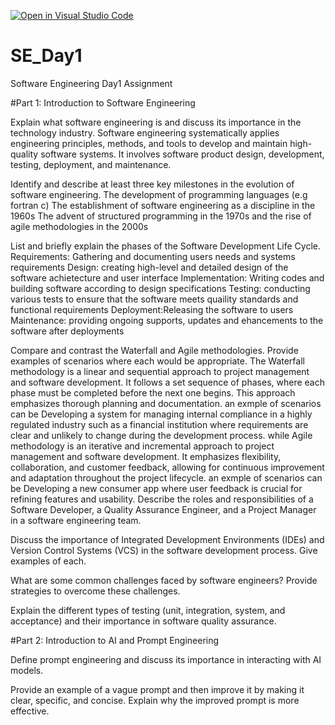 [![Open in Visual Studio Code](https://classroom.github.com/assets/open-in-vscode-2e0aaae1b6195c2367325f4f02e2d04e9abb55f0b24a779b69b11b9e10269abc.svg)](https://classroom.github.com/online_ide?assignment_repo_id=15571556&assignment_repo_type=AssignmentRepo)
# SE_Day1
Software Engineering Day1 Assignment

#Part 1: Introduction to Software Engineering

Explain what software engineering is and discuss its importance in the technology industry.
Software engineering systematically applies engineering principles, methods, and tools to develop and maintain high-quality software systems. It involves software product design, development, testing, deployment, and maintenance.


Identify and describe at least three key milestones in the evolution of software engineering.
The development of programming languages (e.g fortran c)
The establishment of software engineering as a discipline in the 1960s
The advent of structured programming in the 1970s and the rise of agile methodologies in the 2000s

List and briefly explain the phases of the Software Development Life Cycle.
Requirements: Gathering and documenting users needs and systems requirements 
Design: creating high-level and detailed design of the software achietecture and user interface
Implementation: Writing codes and building software according to design specifications 
Testing: conducting various tests to ensure that the software meets quaility standards and functional requirements 
Deployment:Releasing the software to users 
Maintenance: providing ongoing supports, updates and ehancements to the software after deployments  

Compare and contrast the Waterfall and Agile methodologies. Provide examples of scenarios where each would be appropriate.
The Waterfall methodology is a linear and sequential approach to project management and software development. It follows a set sequence of phases, where each phase must be completed before the next one begins. This approach emphasizes thorough planning and documentation. an exmple of scenarios can be Developing a system for managing internal compliance in a highly regulated industry such as a  financial institution where requirements are clear and unlikely to change during the development process.
while Agile methodology is an iterative and incremental approach to project management and software development. It emphasizes flexibility, collaboration, and customer feedback, allowing for continuous improvement and adaptation throughout the project lifecycle. an exmple of scenarios can be  Developing a new consumer app where user feedback is crucial for refining features and usability.
Describe the roles and responsibilities of a Software Developer, a Quality Assurance Engineer, and a Project Manager in a software engineering team.


Discuss the importance of Integrated Development Environments (IDEs) and Version Control Systems (VCS) in the software development process. Give examples of each.


What are some common challenges faced by software engineers? Provide strategies to overcome these challenges.


Explain the different types of testing (unit, integration, system, and acceptance) and their importance in software quality assurance.


#Part 2: Introduction to AI and Prompt Engineering


Define prompt engineering and discuss its importance in interacting with AI models.


Provide an example of a vague prompt and then improve it by making it clear, specific, and concise. Explain why the improved prompt is more effective.
